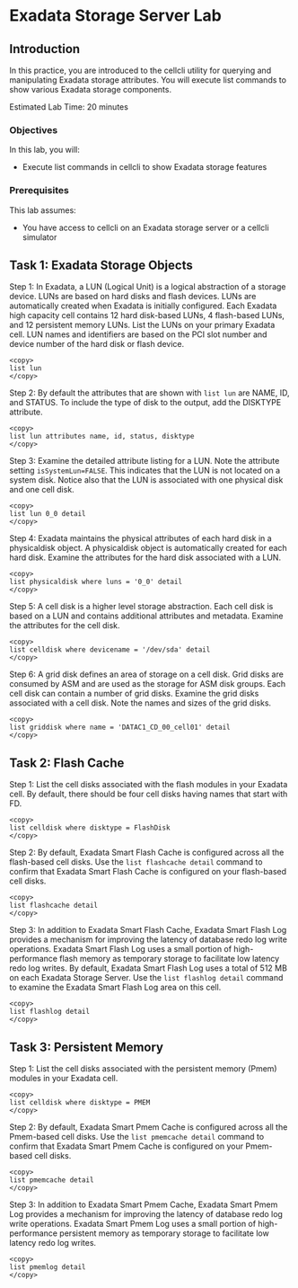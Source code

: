 # Exadata Storage Server Lab

## Introduction

In this practice, you are introduced to the cellcli utility for querying and manipulating Exadata storage attributes. You will execute list commands to show various Exadata storage components.

Estimated Lab Time: 20 minutes

### Objectives

In this lab, you will:
* Execute list commands in cellcli to show Exadata storage features

### Prerequisites

This lab assumes:
* You have access to cellcli on an Exadata storage server or a cellcli simulator

## Task 1: Exadata Storage Objects

Step 1: In Exadata, a LUN (Logical Unit) is a logical abstraction of a storage device. LUNs are based on hard disks and flash devices. LUNs are automatically created when Exadata is initially configured. Each Exadata high capacity cell contains 12 hard disk-based LUNs, 4 flash-based LUNs, and 12 persistent memory LUNs. List the LUNs on your primary Exadata cell. LUN names and identifiers are based on the PCI slot number and device number of the hard disk or flash device.
```text
<copy>
list lun
</copy>
```

Step 2: By default the attributes that are shown with `list lun` are NAME, ID, and STATUS. To include the type of disk to the output, add the DISKTYPE attribute.
```text
<copy>
list lun attributes name, id, status, disktype
</copy>
```

Step 3: Examine the detailed attribute listing for a LUN. Note the attribute setting `isSystemLun=FALSE`. This indicates that the LUN is not located on a system disk. Notice also that the LUN is associated with one physical disk and one cell disk.
```text
<copy>
list lun 0_0 detail
</copy>
```

Step 4: Exadata maintains the physical attributes of each hard disk in a physicaldisk object. A physicaldisk object is automatically created for each hard disk. Examine the attributes for the hard disk associated with a LUN.
```text
<copy>
list physicaldisk where luns = '0_0' detail
</copy>
```

Step 5: A cell disk is a higher level storage abstraction. Each cell disk is based on a LUN and contains additional attributes and metadata. Examine the attributes for the cell disk.
```text
<copy>
list celldisk where devicename = '/dev/sda' detail
</copy>
```

Step 6: A grid disk defines an area of storage on a cell disk. Grid disks are consumed by ASM and are used as the storage for ASM disk groups. Each cell disk can contain a number of grid disks. Examine the grid disks associated with a cell disk. Note the names and sizes of the grid disks.
```text
<copy>
list griddisk where name = 'DATAC1_CD_00_cell01' detail
</copy>
```

## Task 2: Flash Cache

Step 1: List the cell disks associated with the flash modules in your Exadata cell. By default, there should be four cell disks having names that start with FD.
```text
<copy>
list celldisk where disktype = FlashDisk
</copy>
```

Step 2: By default, Exadata Smart Flash Cache is configured across all the flash-based cell disks. Use the `list flashcache detail` command to confirm that Exadata Smart Flash Cache is configured on your flash-based cell disks.
```text
<copy>
list flashcache detail
</copy>
```

Step 3: In addition to Exadata Smart Flash Cache, Exadata Smart Flash Log provides a mechanism for improving the latency of database redo log write operations. Exadata Smart Flash Log uses a small portion of high-performance flash memory as temporary storage to facilitate low latency redo log writes. By default, Exadata Smart Flash Log uses a total of 512 MB on each Exadata Storage Server. Use the `list flashlog detail` command to examine the Exadata Smart Flash Log area on this cell.
```text
<copy>
list flashlog detail
</copy>
```

## Task 3: Persistent Memory

Step 1: List the cell disks associated with the persistent memory (Pmem) modules in your Exadata cell.
```text
<copy>
list celldisk where disktype = PMEM
</copy>
```

Step 2: By default, Exadata Smart Pmem Cache is configured across all the Pmem-based cell disks. Use the `list pmemcache detail` command to confirm that Exadata Smart Pmem Cache is configured on your Pmem-based cell disks.
```text
<copy>
list pmemcache detail
</copy>
```

Step 3: In addition to Exadata Smart Pmem Cache, Exadata Smart Pmem Log provides a mechanism for improving the latency of database redo log write operations. Exadata Smart Pmem Log uses a small portion of high-performance persistent memory as temporary storage to facilitate low latency redo log writes.
```text
<copy>
list pmemlog detail
</copy>
```